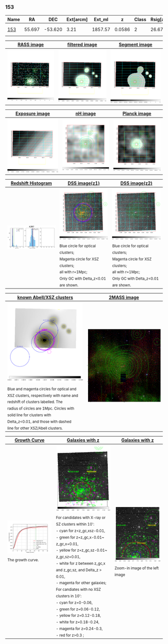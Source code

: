 <div STYLE="page-break-after: always;"></div>

### 153

|Name          |RA          |DEC      | Ext[arcm] | Ext_ml | z    | Class| Rsig[arcmin] | CRsig[c/s] | CR500[c/s] | R500[Mpc] |L500[erg/s]|F500[erg/s/cm^2]| M500[Msun]|Tx[keV]|beta|GC(XSZ,Delta_z<0.01)| GC(OPT,Delta_z<0.01)|GC|alias|
|--------------|------------|------------|---|---|-----------|--------|------|------|----|----|----|----|----|----|----|----|----|----|---|
|[153](script/153.md)     | 55.697       | -53.620       | 3.21    | 1857.57   | 0.0586 | 2   | 26.675 |1.771 |1.666 |1.119 |2.756e+44 |3.352e-11 |4.216e+14 |5.300 |0.868 |Tar, |-, |Tar, A, |k397|

|[RASS image](../image/153/153_img.pdf)|[filtered image](../image/153/153_fil.pdf)|[Segment image](../image/153/153_seg.pdf)|
|-------------------|--------------------|-------------------|
| <img src="../image/153/153_img.png" width="300">  | <img src="../image/153/153_fil.png" width="300">   | <img src="../image/153/153_seg.png" width="300">  |

|[Exposure image](../image/153/153_mex.pdf)| [nH image](../image/153/153_nh.pdf)| [Planck image](../image/153/153_p.pdf)|
|-------------------|--------------------|-------------------|
|<img src="../image/153/153_mex.png" width="300">   | <img src="../image/153/153_nh.png" width="300">    | <img src="../image/153/153_p.png" width="300"> |

|[Redshift Histogram](../image/153/153_zg.pdf) | [DSS image(z1)](../image/153/153_dss_z1.pdf)      |  [DSS image(z2)](../image/153/153_dss_z2.pdf)    |
|-------------------|--------------------|-------------------|
|<img src="../image/153/153_zg.png" width="300"> |<img src="../image/153/153_dss_z1.png" width="300"> <sub><br>Blue circle for optical clusters; <br>Magenta circle for XSZ clusters; <br>all with r=1Mpc; <br>Only GC with Delta_z<0.01 are shown. </sub>| <img src="../image/153/153_dss_z2.png" width="300"><sub><br>Blue circle for optical clusters; <br>Magenta circle for XSZ clusters; <br>all with r=1Mpc; <br>Only GC with Delta_z<0.01 are shown. </sub> |

|[known Abell/XSZ clusters](../image/153/153_m.pdf) | [2MASS image](../image/153/153_2mass.pdf)      |
|-------------------|-------------------|
|<img src=../image/153/153_m.png width="300"> <sub><br>Blue and magenta circles for optical and <br>XSZ clusters, respectively with name and <br>redshift of clusters labelled. The <br>radius of circles are 1Mpc. Circles with <br>solid line for clusters with <br>Delta_z<0.01, and those with dashed <br>line for other XSZ/Abell clusters.        </sub>|<img src="../image/153/153_2mass.png" width="300">  |

|[Growth Curve](../image/153/153_gca_all.png) |[Galaxies with z](../image/153/153_opt_ned.pdf) |[Galaxies with z](../image/153/153_opt_ned_zoom.pdf) |
|-------------------|-------------------|-------------------|
| <img src="../image/153/153_gca_all.png" width="300"> <sub><br>The growth curve.</sub>| <img src=../image/153/153_opt_ned.png width="300"> <br><sub> For candidates with X-ray or SZ clusters within 10': <br> - cyan for z<z_gc,xsz-0.01, <br> - green for z=z_gc,x-0.01~ z_gc,x+0.01, <br> - yellow for z=z_gc,sz-0.01~ z_gc,sz+0.01, <br> - white for z between z_gc,x and z_gc,sz, and Delta_z > 0.01, <br> - magenta for other galaxies; <br>For candiates with no XSZ clusters in 10': <br> - cyan for z=0-0.06, <br> - green for z=0.06-0.12, <br> - yellow for z=0.12-0.18, <br> - white for z=0.18-0.24, <br> - magenta for z=0.24-0.3, <br> - red for z>0.3 ;  </sub>|<img src=../image/153/153_opt_ned_zoom.png width="300">  <br><sub> Zoom-in image of the left image</sub>|




